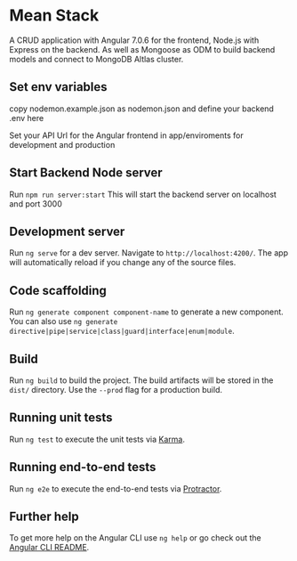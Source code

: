 # Mean Stack

A CRUD application with Angular 7.0.6 for the frontend, Node.js with Express on the backend. As well as Mongoose as ODM to build backend models and connect to MongoDB Altlas cluster.

## Set env variables
copy nodemon.example.json as nodemon.json 
and define your backend .env here 

Set your API Url for the Angular frontend in app/enviroments for development and production 

## Start Backend Node server

Run `npm run server:start` This will start the backend server on localhost and port 3000


## Development server

Run `ng serve` for a dev server. Navigate to `http://localhost:4200/`. The app will automatically reload if you change any of the source files.

## Code scaffolding

Run `ng generate component component-name` to generate a new component. You can also use `ng generate directive|pipe|service|class|guard|interface|enum|module`.

## Build

Run `ng build` to build the project. The build artifacts will be stored in the `dist/` directory. Use the `--prod` flag for a production build.

## Running unit tests

Run `ng test` to execute the unit tests via [Karma](https://karma-runner.github.io).

## Running end-to-end tests

Run `ng e2e` to execute the end-to-end tests via [Protractor](http://www.protractortest.org/).

## Further help

To get more help on the Angular CLI use `ng help` or go check out the [Angular CLI README](https://github.com/angular/angular-cli/blob/master/README.md).
